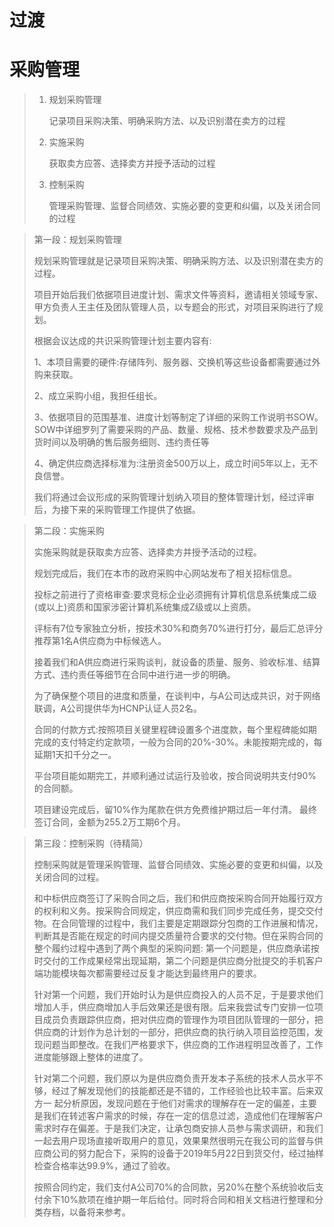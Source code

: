 # 过渡

# 采购管理

> 1. 规划采购管理
>
>    记录项目采购决策、明确采购方法、以及识别潜在卖方的过程
>
> 2. 实施采购
>
>    获取卖方应答、选择卖方并授予活动的过程
>
> 3. 控制采购
>
>    管理采购管理、监督合同绩效、实施必要的变更和纠偏，以及关闭合同的过程

> 第一段：规划采购管理
>
> 规划采购管理就是记录项目采购决策、明确采购方法、以及识别潜在卖方的过程。
>
> 项目开始后我们依据项目进度计划、需求文件等资料，邀请相关领域专家、甲方负责人王主任及团队管理人员，以专题会的形式，对项目采购进行了规划。
>
> 根据会议达成的共识采购管理计划主要内容有:
>
> 1、本项目需要的硬件:存储阵列、服务器、交换机等这些设备都需要通过外购来获取。
>
> 2、成立采购小组，我担任组长。
>
> 3、依据项目的范围基准、进度计划等制定了详细的采购工作说明书SOW。SOW中详细罗列了需要采购的产品、数量、规格、技术参数要求及产品到货时间以及明确的售后服务细则、违约责任等
>
> 4、确定供应商选择标准为:注册资金500万以上，成立时间5年以上，无不良信誉。
>
> 我们将通过会议形成的采购管理计划纳入项目的整体管理计划，经过评审后，为接下来的采购管理工作提供了依据。

> 第二段：实施采购
>
> 实施采购就是获取卖方应答、选择卖方并授予活动的过程。
>
> 规划完成后，我们在本市的政府采购中心网站发布了相关招标信息。
>
> 投标之前进行了资格审查:要求竞标企业必须拥有计算机信息系统集成二级(或以上)资质和国家涉密计算机系统集成Z级或以上资质。
>
> 评标有7位专家独立分析，按技术30%和商务70%进行打分，最后汇总评分推荐第1名A供应商为中标候选人。
>
> 接着我们和A供应商进行采购谈判，就设备的质量、服务、验收标准、结算方式、违约责任等细节在合同中进行进一步的明确。
>
> 为了确保整个项目的进度和质量，在谈判中，与A公司达成共识，对于网络联调，A公司提供华为HCNP认证人员2名。
>
> 合同的付款方式:按照项目关键里程碑设置多个进度款，每个里程碑能如期完成的支付特定约定款项，一般为合同的20%-30%。未能按期完成的，每延期1天扣千分之一。
>
> 平台项目能如期完工，并顺利通过试运行及验收，按合同说明共支付90%的合同额。
>
> 项目建设完成后，留10%作为尾款在供方免费维护期过后一年付清。 最终签订合同，金额为255.2万工期6个月。

> 第三段：控制采购（待精简）
>
> 控制采购就是管理采购管理、监督合同绩效、实施必要的变更和纠偏，以及关闭合同的过程。
>
> 和中标供应商签订了采购合同之后，我们和供应商按采购合同开始履行双方的权利和义务。按采购合同规定，供应商需和我们同步完成任务，提交交付物。在合同管理的过程中，我们主要是定期跟踪分包商的工作进展和情况，判断其是否能在规定的时间内提交质量符合要求的交付物。但在采购合同的整个履约过程中遇到了两个典型的采购问题:
> 第一个问题是，供应商承诺按时交付的工作成果经常出现延期，第二个问题是供应商分批提交的手机客户端功能模块每次都需要经过反复才能达到最终用户的要求。
>
> 针对第一个问题，我们开始时认为是供应商投入的人员不足，于是要求他们增加人手，供应商增加人手后效果还是很有限。后来我尝试专门安排一位项目成员负责跟踪供应商，把对供应商的管理作为项目团队管理的一部分，把供应商的计划作为总计划的一部分，把供应商的执行纳入项目监控范围，发现问题当即整改。在我们严格要求下，供应商的工作进程明显改善了，工作进度能够跟上整体的进度了。
>
> 针对第二个问题，我们原以为是供应商负责开发本子系统的技术人员水平不够，经过了解发现他们的技能都还是不错的，工作经验也比较丰富。后来双方一 起分析原因，发现问题在于他们对需求的理解存在一定的偏差，主要是我们在转述客户需求的时候，存在一定的信息过滤，造成他们在理解客户需求时存在偏差。于是我们决定，让承包商安排人员参与需求调研，和我们一起去用户现场直接听取用户的意见，效果果然很明元在我公司的监督与供应商公司的努力配合下，采购的设备于2019年5月22日到货交付，经过抽样检查合格率达99.9%，通过了验收。
>
> 按照合同约定，我们支付A公司70%的合同款，另20%在整个系统验收后支付余下10%款项在维护期一年后给付。同时将合同和相关文档进行整理和分类存档，以备将来参考。